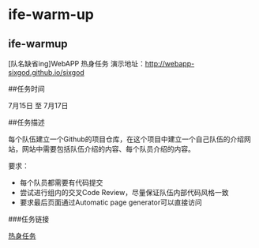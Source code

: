 # ife-warm-up
## ife-warmup
[队名缺省ing]WebAPP 热身任务
  演示地址：http://webapp-sixgod.github.io/sixgod  

##任务时间

7月15日 至 7月17日

##任务描述

每个队伍建立一个Github的项目仓库，在这个项目中建立一个自己队伍的介绍网站，网站中需要包括队伍介绍的内容、每个队员介绍的内容。

要求：
+ 每个队员都需要有代码提交
+ 尝试进行组内的交叉Code Review，尽量保证队伍内部代码风格一致
+ 要求最后页面通过Automatic page generator可以直接访问

###任务链接


[热身任务](https://github.com/baidu-ife/ife/blob/master/2015_summer/task/warm_up.md)
